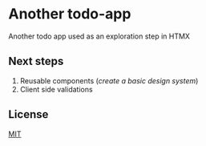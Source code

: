 # Another todo-app

Another todo app used as an exploration step in HTMX

## Next steps

1. Reusable components (*create a basic design system*)
2. Client side validations

## License

[MIT](https://choosealicense.com/licenses/mit/)